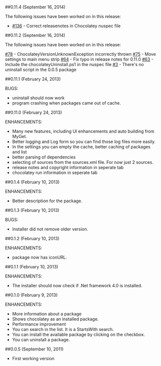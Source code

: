 ##0.11.4 (September 16, 2014)

The following issues have been worked on in this release:

* [#136](https://github.com/chocolatey/ChocolateyGUI/issues/136) - Correct releasenotes in Chocolatey nuspec file
 

##0.11.2 (September 16, 2014)

The following issues have been worked on in this release:

[#78](https://github.com/chocolatey/ChocolateyGUI/issues/78) - ChocolateyVersionUnknownException incorrectly thrown
[#75](https://github.com/chocolatey/ChocolateyGUI/issues/75) - Move settings to main menu strip
[#64](https://github.com/chocolatey/ChocolateyGUI/issues/64) - Fix typo in release notes for 0.11.0
[#63](https://github.com/chocolatey/ChocolateyGUI/issues/63) - Include the chocolateyUninstall.ps1 in the nuspec file
[#3](https://github.com/chocolatey/ChocolateyGUI/issues/3) - There's no uninstall script in the 0.0.5 package

##0.11.1 (February 24, 2013)

BUGS:

 * uninstall should now work
 * program crashing when packages came out of cache.

##0.11.0 (February 24, 2013)

ENHANCEMENTS:

 * Many new features, including UI enhancements and auto building from MyGet.
 * Better logging and Log form so you can find those log files more easily.
 * In the settings you can empty the cache, better caching of packages and list
 * better parsing of dependencies
 * selecting of sources from the sources.xml file. For now just 2 sources.
 * release notes and copyright information in seperate tab
 * chocolatey run information in seperate tab

##0.1.4 (February 10, 2013)

ENHANCEMENTS:

 * Better description for the package.

##0.1.3 (February 10, 2013)

BUGS:

 * Installer did not remove older version.

##0.1.2 (February 10, 2013)

ENHANCEMENTS:

 * package now has iconURL.

##0.1.1 (February 10, 2013)

ENHANCEMENTS:

 * The installer should now check if .Net framework 4.0 is installed.

##0.1.0 (February 9, 2013)

ENHANCEMENTS:

 * More information about a package
 * Shows chocolatey as an installed package.
 * Performance improvement
 * You can search in the list. It is a StartsWith search.
 * You can install the available package by clicking on the checkbox.
 * You can uninstall a package.

##0.0.5 (September 10, 2011)

 * First working version
